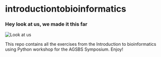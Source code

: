# introductiontobioinformatics

### Hey look at us, we made it this far
![Look at us](https://i.ytimg.com/vi/UGJ-Wo7Q6X4/hqdefault.jpg)

This repo contains all the exercises from the Introduction to bioinformatics using Python workshop for the AGSBS Symposium. Enjoy!
